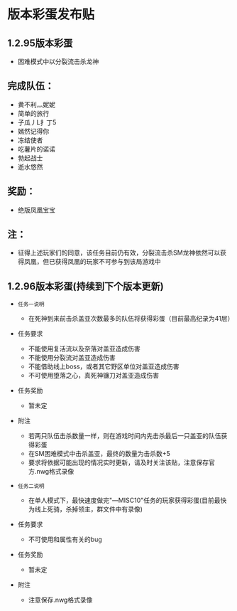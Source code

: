 版本彩蛋发布贴
==============

1.2.95版本彩蛋
---------------
* 困难模式中以分裂流击杀龙神

完成队伍：
----------
* 黄不利灬妮妮  
* 简单的旅行      
* 子瓜丿L扌丁5   
* 嫣然记得你    
* 冻结使者        
* 吃薯片的诺诺  
* 勃起战士         
* 逝水悠然  

奖励：
-----------
* 绝版凤凰宝宝

注：
-----------
* 征得上述玩家们的同意，该任务目前仍有效，分裂流击杀SM龙神依然可以获得凤凰，但已获得凤凰的玩家不可参与到该局游戏中


1.2.96版本彩蛋(持续到下个版本更新)
---------------
* `任务一说明`
  * 在死神到来前击杀盖亚次数最多的队伍将获得彩蛋（目前最高纪录为41层）
* 任务要求
  * 不能使用复活流以及奈落对盖亚造成伤害
  * 不能使用分裂流对盖亚造成伤害
  * 不能借助线上boss，或者其它野区单位对盖亚造成伤害
  * 不可使用堕落之心，真死神镰刀对盖亚造成伤害
* 任务奖励
  * 暂未定
* 附注
  * 若两只队伍击杀数量一样，则在游戏时间内先击杀最后一只盖亚的队伍获得彩蛋
  * 在SM困难模式中击杀盖亚，最终的数量为击杀数+5
  * 要求将依据可能出现的情况实时更新，请及时关注该贴，注意保存官方.nwg格式录像
  
  
  
* `任务二说明`
  * 在单人模式下，最快速度做完"—MISC10"任务的玩家获得彩蛋(目前最快为线上死骑，杀掉领主，群文件中有录像)
* 任务要求
  * 不可使用和属性有关的bug
* 任务奖励
  * 暂未定
* 附注
  * 注意保存.nwg格式录像

  
  
  
